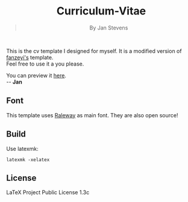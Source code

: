<div align="center">
    <h1>Curriculum-Vitae</h1>
    <blockquote>
        <p>By Jan Stevens </p>
    </blockquote>
</div>

<br>

This is the  cv template I designed for myself. It is a modified version of [fanzeyi's](https://github.com/fanzeyi/cv) template. \
Feel free to use it a you please.

You can preview it [here](./cv.pdf).\
-- **Jan**
## Font

This template uses [Raleway](https://github.com/impallari/Raleway) as main font.
They are also open source!

## Build

Use latexmk:

    latexmk -xelatex
    
## License

LaTeX Project Public License 1.3c
